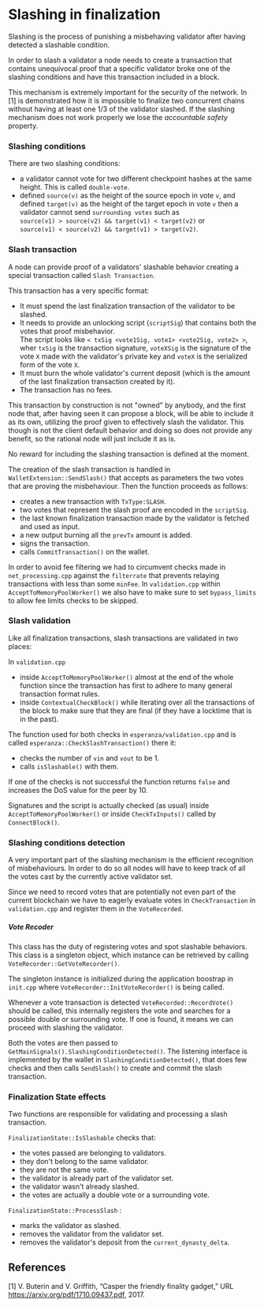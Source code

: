 # Slashing in finalization

Slashing is the process of punishing a misbehaving validator after having
detected a slashable condition.

In order to slash a validator a node needs to create a transaction that contains
unequivocal proof that a specific validator broke one of the slashing conditions
and have this transaction included in a block.

This mechanism is extremely important for the security of the network. In [1] is
demonstrated how it is impossible to finalize two concurrent chains without having at
least one 1/3 of the validator slashed. If the slashing mechanism does not work
properly we lose the _accountable safety_ property.


### Slashing conditions
There are two slashing conditions:

- a validator cannot vote for two different checkpoint hashes at the same height. This is called
`double-vote`.
- defined `source(v)` as the height of the source epoch in  vote `v`, and
defined `target(v)` as the height of the target epoch in  vote `v` then
a validator cannot send `surrounding votes` such as  
`source(v1) > source(v2) && target(v1) < target(v2)` or  
  `source(v1) < source(v2) && target(v1) > target(v2)`.


### Slash transaction
A node can provide proof of a validators' slashable behavior creating a special
transaction called `Slash Transaction`.

This transaction has a very specific format:
- It must spend the last finalization transaction of the validator to be slashed.
- It needs to provide an unlocking script (`scriptSig`) that contains both the votes
that proof misbehavior.  
 The script looks like `< txSig <vote1Sig, vote1> <vote2Sig, vote2> >`,
wher `txSig` is the transaction signature, `voteXSig` is the signature of the vote `X`
made with the validator's private key and `voteX` is the serialized form of the vote `X`.
- It must burn the whole validator's current deposit (which is the amount of the
last finalization transaction created by it).
- The transaction has no fees.

This transaction by construction is not "owned" by anybody, and the first node
that, after having seen it can propose a block, will be able to include it as
its own, utilizing the proof given to effectively slash the validator. This
though is not the client default behavior and doing so does not provide any
benefit, so the rational node will just include it as is.

No reward for including the slashing transaction is defined at the moment.

The creation of the slash transaction is handled in `WalletExtension::SendSlash()`
that accepts as parameters the two votes that are proving the misbehaviour.
Then the function proceeds as follows:

- creates a new transaction with `TxType:SLASH`.
- two votes that represent the slash proof are encoded in the `scriptSig`.
- the last known finalization transaction made by the validator is fetched and used
as input.
- a new output burning all the `prevTx` amount is added.
- signs the transaction.
- calls `CommitTransaction()` on the wallet.

In order to avoid fee filtering we had to circumvent checks made in `net_processing.cpp`
against the `filterrate` that prevents relaying transactions with less than some `minFee`.
In `validation.cpp` within `AcceptToMemoryPoolWorker()` we also have to make sure
to set `bypass_limits` to allow fee limits checks to be skipped.


### Slash validation

Like all finalization transactions, slash transactions are validated in two places:

In `validation.cpp`
- inside `AcceptToMemoryPoolWorker()` almost at the end of the whole
function since the transaction has first to adhere to many general transaction
format rules.
- inside `ContextualCheckBlock()` while iterating over all the transactions of the
block to make sure that they are final (if they have a locktime that is in the past).

The function used for both checks in `esperanza/validation.cpp` and is called
`esperanza::CheckSlashTransaction()` there it:
- checks the number of `vin` and `vout` to be 1.
- calls `isSlashable()` with them.

If one of the checks is not successful the function returns `false` and increases
the DoS value for the peer by 10.

Signatures and the script is actually checked (as usual) inside `AcceptToMemoryPoolWorker()`
or inside `CheckTxInputs()` called by `ConnectBlock()`.


### Slashing conditions detection

A very important part of the slashing mechanism is the efficient recognition of
misbehaviours. In order to do so all nodes will have to keep track of all the
votes cast by the currently active validator set.

Since we need to record votes that are potentially not even part of the current
blockchain we have to eagerly evaluate votes in `CheckTransaction` in `validation.cpp`
and register them in the `VoteRecorded`.


##### Vote Recoder

This class has the duty of registering votes and spot slashable behaviors. This
class is a singleton object, which instance can be retrieved by calling `VoteRecorder::GetVoteRecorder()`.

The singleton instance is initialized during the application boostrap in `init.cpp`
where `VoteRecorder::InitVoteRecorder()` is being called.

Whenever a vote transaction is detected `VoteRecorded::RecordVote()` should be
called, this internally registers the vote and searches for a possible double or
surrounding vote. If one is found, it means we can proceed with slashing the validator.

Both the votes are then passed to `GetMainSignals().SlashingConditionDetected()`.
The listening interface is implemented by the wallet in `SlashingConditionDetected()`,
that does few checks and then calls `SendSlash()` to create and commit the slash
transaction.


### Finalization State effects

Two functions are responsible for validating and processing a slash transaction.

`FinalizationState::IsSlashable` checks that:
- the votes passed are belonging to validators.
- they don't belong to the same validator.
- they are not the same vote.
- the validator is already part of the validator set.
- the validator wasn't already slashed.
- the votes are actually a double vote or a surrounding vote.

`FinalizationState::ProcessSlash` :
- marks the validator as slashed.
- removes the validator from the validator set.
- removes the validator's deposit from the `current_dynasty_delta`.

## References

[1] V. Buterin and V. Griffith, “Casper the friendly finality gadget,” URL
https://arxiv.org/pdf/1710.09437.pdf, 2017.
